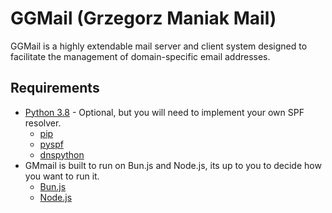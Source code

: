 # GGMail (Grzegorz Maniak Mail)

GGMail is a highly extendable mail server and client system designed to facilitate the management of domain-specific email addresses.

## Requirements

- [Python 3.8](https://www.python.org/downloads/release/python-380/) - Optional, but you will need to implement your own SPF resolver.
    - [pip](https://pip.pypa.io/en/stable/installing/) 
    - [pyspf](https://pypi.org/project/pyspf/) 
    - [dnspython](https://pypi.org/project/dnspython/)
- GMmail is built to run on Bun.js and Node.js, its up to you to decide how you want to run it. 
    - [Bun.js](https://bun.js.org/)
    - [Node.js](https://nodejs.org/en/)